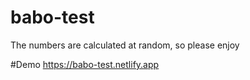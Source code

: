 # babo-test

The numbers are calculated at random, so please enjoy

#Demo
https://babo-test.netlify.app
